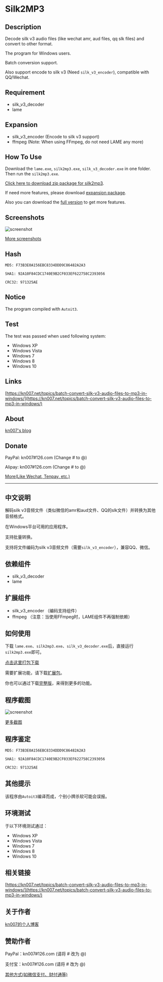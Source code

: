# Silk2MP3

## Description

Decode silk v3 audio files (like wechat amr, aud files, qq slk files) and convert to other format.

The program for Windows users.

Batch conversion support.

Also support encode to silk v3 (Need `silk_v3_encoder`), compatible with QQ/Wechat.

## Requirement

* silk_v3_decoder
* lame

## Expansion

* silk_v3_encoder (Encode to silk v3 support)
* ffmpeg (Note: When using FFmpeg, do not need LAME any more)

## How To Use

Download the `lame.exe`, `silk2mp3.exe`, `silk_v3_decoder.exe` in one folder. Then run the `silk2mp3.exe`.

[Click here to download zip package for silk2mp3](https://dl.kn007.net/directlink/silk2mp3.zip "silk2mp3.zip").

If need more features, please download [expansion package](https://dl.kn007.net/directlink/silk2mp3-expansion.zip "silk2mp3-expansion.zip").

Also you can download the [full version](https://dl.kn007.net/directlink/silk2mp3-full.zip "silk2mp3-full.zip") to get more features.

## Screenshots

![screenshot](/windows/screenshots/20160928221818.png?raw=true "Screenshot")

[More screenshots](/windows/screenshots/)

## Hash

`MD5: F73B3E0A156EBC8334DDD9C86482A2A3`

`SHA1: 92A10F84CDC1740E9B2CF033EF622758C2393056`

`CRC32: 971325AE`

## Notice

The program compiled with `Autoit3`.

## Test

The test was passed when used following system:
* Windows XP
* Windows Vista
* Windows 7
* Windows 8
* Windows 10

## Links

[https://kn007.net/topics/batch-convert-silk-v3-audio-files-to-mp3-in-windows/](https://kn007.net/topics/batch-convert-silk-v3-audio-files-to-mp3-in-windows/)

## About

[kn007's blog](https://kn007.net) 

## Donate

PayPal: kn007#126.com (Change # to @)

Alipay: kn007#126.com (Change # to @)

[More(Like Wechat, Tenpay, etc.)](https://kn007.net/donate/) 

***

## 中文说明
解码silk v3音频文件（类似微信的amr和aud文件、QQ的slk文件）并转换为其他音频格式。

在Windows平台可用的应用程序。

支持批量转换。

支持将文件编码为silk v3音频文件（需要`silk_v3_encoder`），兼容QQ、微信。

## 依赖组件

* silk_v3_decoder
* lame

## 扩展组件

* silk_v3_encoder （编码支持组件）
* ffmpeg （注意：当使用FFmpeg时，LAME组件不再强制依赖）

## 如何使用

下载 `lame.exe`、`silk2mp3.exe`、`silk_v3_decoder.exe`后，直接运行`silk2mp3.exe`即可。

[点击这里打包下载](https://dl.kn007.net/directlink/silk2mp3.zip "silk2mp3.zip")

需要扩展功能，请下载[扩展包](https://dl.kn007.net/directlink/silk2mp3-expansion.zip "silk2mp3-expansion.zip")。

你也可以通过下载[完整版](https://dl.kn007.net/directlink/silk2mp3-full.zip "silk2mp3-full.zip")，来得到更多的功能。

## 程序截图

![screenshot](/windows/screenshots/20160928221726.png?raw=true "Screenshot")

[更多截图](/windows/screenshots/)

## 程序鉴定

`MD5: F73B3E0A156EBC8334DDD9C86482A2A3`

`SHA1: 92A10F84CDC1740E9B2CF033EF622758C2393056`

`CRC32: 971325AE`

## 其他提示

该程序由`Autoit3`编译而成，个别小牌杀软可能会误报。

## 环境测试

于以下环境测试通过：
* Windows XP
* Windows Vista
* Windows 7
* Windows 8
* Windows 10

## 相关链接

[https://kn007.net/topics/batch-convert-silk-v3-audio-files-to-mp3-in-windows/](https://kn007.net/topics/batch-convert-silk-v3-audio-files-to-mp3-in-windows/)

## 关于作者

[kn007的个人博客](https://kn007.net) 

## 赞助作者

PayPal：kn007#126.com (请将 # 改为 @)

支付宝：kn007#126.com (请将 # 改为 @)

[其他方式(如微信支付、财付通等)](https://kn007.net/donate/) 

